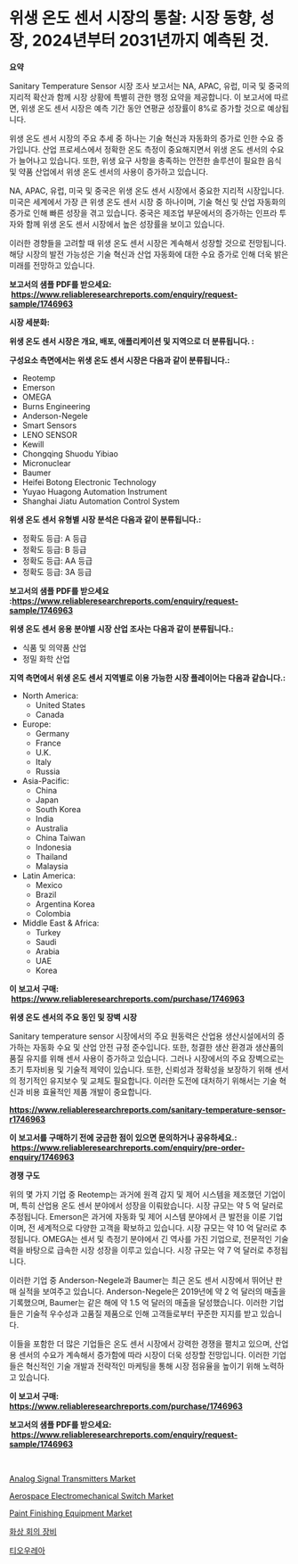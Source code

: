 <p><h1>위생 온도 센서 시장의 통찰: 시장 동향, 성장, 2024년부터 2031년까지 예측된 것.</h1></p><p><strong>요약</strong></p>
<p><p>Sanitary Temperature Sensor 시장 조사 보고서는 NA, APAC, 유럽, 미국 및 중국의 지리적 확산과 함께 시장 상황에 특별히 관한 행정 요약을 제공합니다. 이 보고서에 따르면, 위생 온도 센서 시장은 예측 기간 동안 연평균 성장률이 8%로 증가할 것으로 예상됩니다.</p><p>위생 온도 센서 시장의 주요 추세 중 하나는 기술 혁신과 자동화의 증가로 인한 수요 증가입니다. 산업 프로세스에서 정확한 온도 측정이 중요해지면서 위생 온도 센서의 수요가 늘어나고 있습니다. 또한, 위생 요구 사항을 충족하는 안전한 솔루션이 필요한 음식 및 약품 산업에서 위생 온도 센서의 사용이 증가하고 있습니다.</p><p>NA, APAC, 유럽, 미국 및 중국은 위생 온도 센서 시장에서 중요한 지리적 시장입니다. 미국은 세계에서 가장 큰 위생 온도 센서 시장 중 하나이며, 기술 혁신 및 산업 자동화의 증가로 인해 빠른 성장을 겪고 있습니다. 중국은 제조업 부문에서의 증가하는 인프라 투자와 함께 위생 온도 센서 시장에서 높은 성장률을 보이고 있습니다.</p><p>이러한 경향들을 고려할 때 위생 온도 센서 시장은 계속해서 성장할 것으로 전망됩니다. 해당 시장의 발전 가능성은 기술 혁신과 산업 자동화에 대한 수요 증가로 인해 더욱 밝은 미래를 전망하고 있습니다.</p></p>
<p><strong>보고서의 샘플 PDF를 받으세요: &nbsp;<a href="https://www.reliableresearchreports.com/enquiry/request-sample/1746963">https://www.reliableresearchreports.com/enquiry/request-sample/1746963</a></strong></p>
<p><strong>시장 세분화:</strong></p>
<p><strong> 위생 온도 센서 시장은 개요, 배포, 애플리케이션 및 지역으로 더 분류됩니다. :</strong></p>
<p><strong>구성요소 측면에서는 위생 온도 센서 시장은 다음과 같이 분류됩니다.:</strong></p>
<p><ul><li>Reotemp</li><li>Emerson</li><li>OMEGA</li><li>Burns Engineering</li><li>Anderson-Negele</li><li>Smart Sensors</li><li>LENO SENSOR</li><li>Kewill</li><li>Chongqing Shuodu Yibiao</li><li>Micronuclear</li><li>Baumer</li><li>Heifei Botong Electronic Technology</li><li>Yuyao Huagong Automation Instrument</li><li>Shanghai Jiatu Automation Control System</li></ul></p>
<p><strong> 위생 온도 센서 유형별 시장 분석은 다음과 같이 분류됩니다.:</strong></p>
<p><ul><li>정확도 등급: A 등급</li><li>정확도 등급: B 등급</li><li>정확도 등급: AA 등급</li><li>정확도 등급: 3A 등급</li></ul></p>
<p><strong>보고서의 샘플 PDF를 받으세요 :<a href="https://www.reliableresearchreports.com/enquiry/request-sample/1746963">https://www.reliableresearchreports.com/enquiry/request-sample/1746963</a></strong></p>
<p><strong> 위생 온도 센서 응용 분야별 시장 산업 조사는 다음과 같이 분류됩니다.:</strong></p>
<p><ul><li>식품 및 의약품 산업</li><li>정밀 화학 산업</li></ul></p>
<p><strong>지역 측면에서 위생 온도 센서 지역별로 이용 가능한 시장 플레이어는 다음과 같습니다.:</strong></p>
<p><ul>
    <li>
        North America:
        <ul>
            <li>United States</li>
            <li>Canada</li>
        </ul>
    </li>
    <li>
        Europe:
        <ul>
            <li>Germany</li>
            <li>France</li>
            <li>U.K.</li>
            <li>Italy</li>
            <li>Russia</li>
        </ul>
    </li>
    <li>
        Asia-Pacific:
        <ul>
            <li>China</li>
            <li>Japan</li>
            <li>South Korea</li>
            <li>India</li>
            <li>Australia</li>
            <li>China Taiwan</li>
            <li>Indonesia</li>
            <li>Thailand</li>
            <li>Malaysia</li>
        </ul>
    </li>
    <li>
        Latin America:
        <ul>
            <li>Mexico</li>
            <li>Brazil</li>
            <li>Argentina Korea</li>
            <li>Colombia</li>
        </ul>
    </li>
    <li>
        Middle East & Africa:
        <ul>
            <li>Turkey</li>
            <li>Saudi</li>
            <li>Arabia</li>
            <li>UAE</li>
            <li>Korea</li>
        </ul>
    </li>
    </ul></p>
<p><strong>이 보고서 구매: &nbsp;<a href="https://www.reliableresearchreports.com/purchase/1746963">https://www.reliableresearchreports.com/purchase/1746963</a></strong></p>
<p><strong>위생 온도 센서의 주요 동인 및 장벽 시장</strong></p>
<p><p>Sanitary temperature sensor 시장에서의 주요 원동력은 산업용 생산시설에서의 증가하는 자동화 수요 및 산업 안전 규정 준수입니다. 또한, 청결한 생산 환경과 생산품의 품질 유지를 위해 센서 사용이 증가하고 있습니다. 그러나 시장에서의 주요 장벽으로는 초기 투자비용 및 기술적 제약이 있습니다. 또한, 신뢰성과 정확성을 보장하기 위해 센서의 정기적인 유지보수 및 교체도 필요합니다. 이러한 도전에 대처하기 위해서는 기술 혁신과 비용 효율적인 제품 개발이 중요합니다.</p></p>
<p><strong><a href="https://www.reliableresearchreports.com/sanitary-temperature-sensor-r1746963">https://www.reliableresearchreports.com/sanitary-temperature-sensor-r1746963</a></strong></p>
<p><strong>이 보고서를 구매하기 전에 궁금한 점이 있으면 문의하거나 공유하세요.: &nbsp;<a href="https://www.reliableresearchreports.com/enquiry/pre-order-enquiry/1746963">https://www.reliableresearchreports.com/enquiry/pre-order-enquiry/1746963</a></strong></p>
<p><strong>경쟁 구도</strong></p>
<p><p>위의 몇 가지 기업 중 Reotemp는 과거에 원격 감지 및 제어 시스템을 제조했던 기업이며, 특히 산업용 온도 센서 분야에서 성장을 이뤄왔습니다. 시장 규모는 약 5 억 달러로 추정됩니다. Emerson은 과거에 자동화 및 제어 시스템 분야에서 큰 발전을 이룬 기업이며, 전 세계적으로 다양한 고객을 확보하고 있습니다. 시장 규모는 약 10 억 달러로 추정됩니다. OMEGA는 센서 및 측정기 분야에서 긴 역사를 가진 기업으로, 전문적인 기술력을 바탕으로 급속한 시장 성장을 이루고 있습니다. 시장 규모는 약 7 억 달러로 추정됩니다.</p><p>이러한 기업 중 Anderson-Negele과 Baumer는 최근 온도 센서 시장에서 뛰어난 판매 실적을 보여주고 있습니다. Anderson-Negele은 2019년에 약 2 억 달러의 매출을 기록했으며, Baumer는 같은 해에 약 1.5 억 달러의 매출을 달성했습니다. 이러한 기업들은 기술적 우수성과 고품질 제품으로 인해 고객들로부터 꾸준한 지지를 받고 있습니다.</p><p>이들을 포함한 더 많은 기업들은 온도 센서 시장에서 강력한 경쟁을 펼치고 있으며, 산업용 센서의 수요가 계속해서 증가함에 따라 시장이 더욱 성장할 전망입니다. 이러한 기업들은 혁신적인 기술 개발과 전략적인 마케팅을 통해 시장 점유율을 높이기 위해 노력하고 있습니다.</p></p>
<p><strong>이 보고서 구매: &nbsp; <a href="https://www.reliableresearchreports.com/purchase/1746963">https://www.reliableresearchreports.com/purchase/1746963</a></strong></p>
<p><strong>보고서의 샘플 PDF를 받으세요: &nbsp;<a href="https://www.reliableresearchreports.com/enquiry/request-sample/1746963">https://www.reliableresearchreports.com/enquiry/request-sample/1746963</a></strong><strong></strong></p>
<p>&nbsp;</p>
<p><p><a href="https://www.linkedin.com/pulse/analog-signal-transmitters-market-size-cagr-trends-2024-2030-nfwgc?trackingId=4fUtZqDZsM3WpWuRPZEXfA%3D%3D">Analog Signal Transmitters Market</a></p><p><a href="https://sore-arch-6db.notion.site/Aerospace-Electromechanical-Switch-Market-Insights-into-Market-CAGR-Market-Trends-and-Growth-Stra-fa084e55d78c4b39aa5e7631daf69f05">Aerospace Electromechanical Switch Market</a></p><p><a href="https://github.com/eeaveuhhh/Market-Research-Report-List-2/blob/main/paint-finishing-equipment-market.md">Paint Finishing Equipment Market</a></p><p><a href="https://medium.com/@kennayundt/%EB%B9%84%EB%94%94%EC%98%A4-%ED%9A%8C%EC%9D%98-%EC%9E%A5%EB%B9%84-%EC%8B%9C%EC%9E%A5-%EA%B2%BD%EC%9F%81-%EB%B6%84%EC%84%9D-%EC%8B%9C%EC%9E%A5-%EB%8F%99%ED%96%A5-%EB%B0%8F-2031%EB%85%84%EA%B9%8C%EC%A7%80%EC%9D%98-%EC%98%88%EC%B8%A1-f13cba90d4d3">화상 회의 장비</a></p><p><a href="https://medium.com/@kenyonjohns/thiourea-%EC%8B%9C%EC%9E%A5-%EA%B2%BD%EC%9F%81-%EB%B6%84%EC%84%9D-%EC%8B%9C%EC%9E%A5-%EB%8F%99%ED%96%A5-%EB%B0%8F-2031%EB%85%84%EA%B9%8C%EC%A7%80%EC%9D%98-%EC%98%88%EC%B8%A1-177ca7f54a8a">티오우레아</a></p></p>